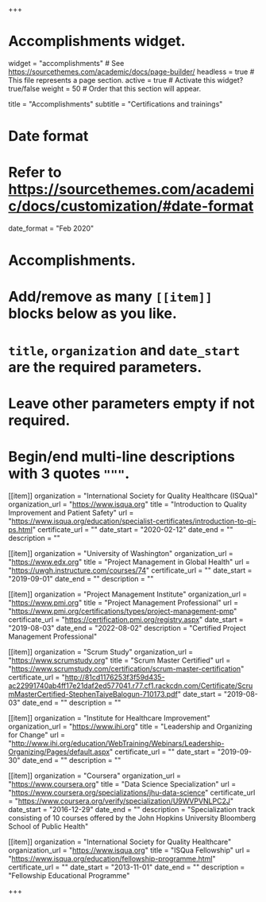 +++
# Accomplishments widget.
widget = "accomplishments"  # See https://sourcethemes.com/academic/docs/page-builder/
headless = true  # This file represents a page section.
active = true  # Activate this widget? true/false
weight = 50  # Order that this section will appear.

title = "Accomplish&shy;ments"
subtitle = "Certifications and trainings"

# Date format
#   Refer to https://sourcethemes.com/academic/docs/customization/#date-format
date_format = "Feb 2020"

# Accomplishments.
#   Add/remove as many `[[item]]` blocks below as you like.
#   `title`, `organization` and `date_start` are the required parameters.
#   Leave other parameters empty if not required.
#   Begin/end multi-line descriptions with 3 quotes `"""`.

[[item]]
  organization = "International Society for Quality Healthcare (ISQua)"
  organization_url = "https://www.isqua.org"
  title = "Introduction to Quality Improvement and Patient Safety"
  url = "https://www.isqua.org/education/specialist-certificates/introduction-to-qi-ps.html"
  certificate_url = ""
  date_start = "2020-02-12"
  date_end = ""
  description = ""

[[item]]
  organization = "University of Washington"
  organization_url = "https://www.edx.org"
  title = "Project Management in Global Health"
  url = "https://uwgh.instructure.com/courses/74"
  certificate_url = ""
  date_start = "2019-09-01"
  date_end = ""
  description = ""
  
[[item]]
  organization = "Project Management Institute"
  organization_url = "https://www.pmi.org"
  title = "Project Management Professional"
  url = "https://www.pmi.org/certifications/types/project-management-pmp"
  certificate_url = "https://certification.pmi.org/registry.aspx"
  date_start = "2019-08-03"
  date_end = "2022-08-02"
  description = "Certified Project Management Professional"
  
[[item]]
  organization = "Scrum Study"
  organization_url = "https://www.scrumstudy.org"
  title = "Scrum Master Certified"
  url = "https://www.scrumstudy.com/certification/scrum-master-certification"
  certificate_url = "http://81cd1176253f3f59d435-ac22991740ab4ff17e21daf2ed577041.r77.cf1.rackcdn.com/Certificate/ScrumMasterCertified-StephenTaiyeBalogun-710173.pdf"
  date_start = "2019-08-03"
  date_end = ""
  description = ""
  
[[item]]
  organization = "Institute for Healthcare Improvement"
  organization_url = "https://www.ihi.org"
  title = "Leadership and Organizing for Change"
  url = "http://www.ihi.org/education/WebTraining/Webinars/Leadership-Organizing/Pages/default.aspx"
  certificate_url = ""
  date_start = "2019-09-30"
  date_end = ""
  description = ""
  
[[item]]
  organization = "Coursera"
  organization_url = "https://www.coursera.org"
  title = "Data Science Specialization"
  url = "https://www.coursera.org/specializations/jhu-data-science"
  certificate_url = "https://www.coursera.org/verify/specialization/U9WVPVNLPC2J"
  date_start = "2016-12-29"
  date_end = ""
  description = "Specialization track consisting of 10 courses offered by the John Hopkins University Bloomberg School of Public Health"
  
[[item]]
  organization = "International Society for Quality Healthcare"
  organization_url = "https://www.isqua.org"
  title = "ISQua Fellowship"
  url = "https://www.isqua.org/education/fellowship-programme.html"
  certificate_url = ""
  date_start = "2013-11-01"
  date_end = ""
  description = "Fellowship Educational Programme"

+++
